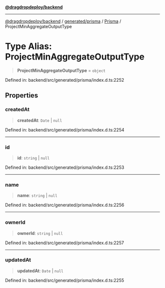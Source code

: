 [**@dragdropdeploy/backend**](../../../../../README.md)

***

[@dragdropdeploy/backend](../../../../../README.md) / [generated/prisma](../../../README.md) / [Prisma](../README.md) / ProjectMinAggregateOutputType

# Type Alias: ProjectMinAggregateOutputType

> **ProjectMinAggregateOutputType** = `object`

Defined in: backend/src/generated/prisma/index.d.ts:2252

## Properties

### createdAt

> **createdAt**: `Date` \| `null`

Defined in: backend/src/generated/prisma/index.d.ts:2254

***

### id

> **id**: `string` \| `null`

Defined in: backend/src/generated/prisma/index.d.ts:2253

***

### name

> **name**: `string` \| `null`

Defined in: backend/src/generated/prisma/index.d.ts:2256

***

### ownerId

> **ownerId**: `string` \| `null`

Defined in: backend/src/generated/prisma/index.d.ts:2257

***

### updatedAt

> **updatedAt**: `Date` \| `null`

Defined in: backend/src/generated/prisma/index.d.ts:2255
